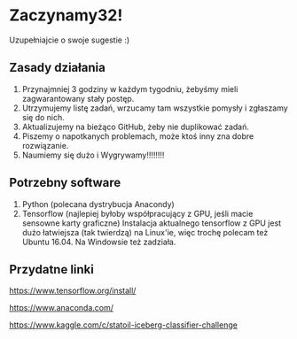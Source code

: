 # Zaczynamy32!

Uzupełniajcie o swoje sugestie :)

## Zasady działania
1. Przynajmniej 3 godziny w każdym tygodniu, żebyśmy mieli zagwarantowany stały postęp.
2. Utrzymujemy listę zadań, wrzucamy tam wszystkie pomysły i zgłaszamy się do nich.
3. Aktualizujemy na bieżąco GitHub, żeby nie duplikować zadań.
4. Piszemy o napotkanych problemach, może ktoś inny zna dobre rozwiązanie.
5. Naumiemy się dużo i Wygrywamy!!!!!!!!

## Potrzebny software
1. Python (polecana dystrybucja Anacondy)
2. Tensorflow (najlepiej byłoby współpracujący z GPU, jeśli macie sensowne karty graficzne)
Instalacja aktualnego tensorflow z GPU jest dużo łatwiejsza (tak twierdzą) na Linux'ie, więc trochę polecam też Ubuntu 16.04.
Na Windowsie też zadziała.
## Przydatne linki
https://www.tensorflow.org/install/

https://www.anaconda.com/

https://www.kaggle.com/c/statoil-iceberg-classifier-challenge
